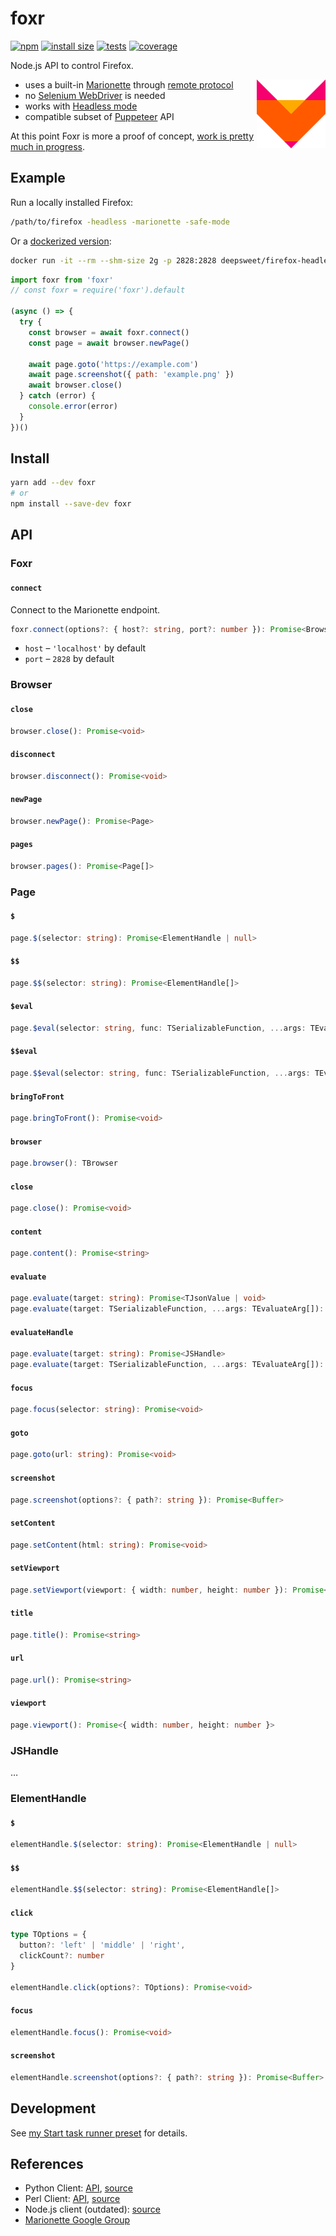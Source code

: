 # foxr

[![npm](https://flat.badgen.net/npm/v/foxr)](https://www.npmjs.com/package/foxr) [![install size](https://flat.badgen.net/packagephobia/install/foxr)](https://packagephobia.now.sh/result?p=foxr) [![tests](https://flat.badgen.net/travis/deepsweet/foxr/master?label=tests)](https://travis-ci.org/deepsweet/foxr) [![coverage](https://flat.badgen.net/codecov/c/github/deepsweet/foxr/master)](https://codecov.io/github/deepsweet/foxr)

Node.js API to control Firefox.

<img src="logo.svg" width="110" height="110" align="right" alt="logo"/>

* uses a built-in [Marionette](https://vakila.github.io/blog/marionette-act-i-automation/) through [remote protocol](https://firefox-source-docs.mozilla.org/testing/marionette/marionette/index.html)
* no [Selenium WebDriver](https://github.com/SeleniumHQ/selenium/wiki/FirefoxDriver) is needed
* works with [Headless mode](https://developer.mozilla.org/en-US/docs/Mozilla/Firefox/Headless_mode)
* compatible subset of [Puppeteer](https://github.com/GoogleChrome/puppeteer) API

At this point Foxr is more a proof of concept, [work is pretty much in progress](https://github.com/deepsweet/foxr/issues?q=is%3Aissue+is%3Aopen+sort%3Aupdated-desc+label%3Aenhancement).

## Example

Run a locally installed Firefox:

```sh
/path/to/firefox -headless -marionette -safe-mode
```

Or a [dockerized version](https://github.com/deepsweet/firefox-headless-remote):

```sh
docker run -it --rm --shm-size 2g -p 2828:2828 deepsweet/firefox-headless-remote:61
```

```js
import foxr from 'foxr'
// const foxr = require('foxr').default

(async () => {
  try {
    const browser = await foxr.connect()
    const page = await browser.newPage()

    await page.goto('https://example.com')
    await page.screenshot({ path: 'example.png' })
    await browser.close()
  } catch (error) {
    console.error(error)
  }
})()
```

## Install

```sh
yarn add --dev foxr
# or
npm install --save-dev foxr
```

## API

### Foxr

#### `connect`

Connect to the Marionette endpoint.

```ts
foxr.connect(options?: { host?: string, port?: number }): Promise<Browser>
```

* `host` – `'localhost'` by default
* `port` – `2828` by default

### Browser

#### `close`

```ts
browser.close(): Promise<void>
```

#### `disconnect`

```ts
browser.disconnect(): Promise<void>
```

#### `newPage`

```ts
browser.newPage(): Promise<Page>
```

#### `pages`

```ts
browser.pages(): Promise<Page[]>
```

### Page

#### `$`

```ts
page.$(selector: string): Promise<ElementHandle | null>
```

#### `$$`

```ts
page.$$(selector: string): Promise<ElementHandle[]>
```

#### `$eval`

```ts
page.$eval(selector: string, func: TSerializableFunction, ...args: TEvaluateArg[]): Promise<TJsonValue | void>
```

#### `$$eval`

```ts
page.$$eval(selector: string, func: TSerializableFunction, ...args: TEvaluateArg[]): Promise<Array<TJsonValue | void>>
```

#### `bringToFront`

```ts
page.bringToFront(): Promise<void>
```

#### `browser`

```ts
page.browser(): TBrowser
```

#### `close`

```ts
page.close(): Promise<void>
```

#### `content`

```ts
page.content(): Promise<string>
```

#### `evaluate`

```ts
page.evaluate(target: string): Promise<TJsonValue | void>
page.evaluate(target: TSerializableFunction, ...args: TEvaluateArg[]): Promise<TJsonValue | void>
```

#### `evaluateHandle`

```ts
page.evaluate(target: string): Promise<JSHandle>
page.evaluate(target: TSerializableFunction, ...args: TEvaluateArg[]): Promise<JSHandle>
```

#### `focus`

```ts
page.focus(selector: string): Promise<void>
```

#### `goto`

```ts
page.goto(url: string): Promise<void>
```

#### `screenshot`

```ts
page.screenshot(options?: { path?: string }): Promise<Buffer>
```

#### `setContent`

```ts
page.setContent(html: string): Promise<void>
```

#### `setViewport`

```ts
page.setViewport(viewport: { width: number, height: number }): Promise<void>
```

#### `title`

```ts
page.title(): Promise<string>
```

#### `url`

```ts
page.url(): Promise<string>
```

#### `viewport`

```ts
page.viewport(): Promise<{ width: number, height: number }>
```

### JSHandle

…

### ElementHandle

#### `$`

```ts
elementHandle.$(selector: string): Promise<ElementHandle | null>
```

#### `$$`

```ts
elementHandle.$$(selector: string): Promise<ElementHandle[]>
```

#### `click`

```ts
type TOptions = {
  button?: 'left' | 'middle' | 'right',
  clickCount?: number
}

elementHandle.click(options?: TOptions): Promise<void>
```

#### `focus`

```ts
elementHandle.focus(): Promise<void>
```

#### `screenshot`

```ts
elementHandle.screenshot(options?: { path?: string }): Promise<Buffer>
```

## Development

See [my Start task runner preset](https://github.com/deepsweet/_/tree/master/packages/start-preset-node-ts-lib) for details.

## References

* Python Client: [API](https://marionette-client.readthedocs.io/en/latest/reference.html), [source](https://searchfox.org/mozilla-central/source/testing/marionette/client/)
* Perl Client: [API](https://metacpan.org/pod/Firefox::Marionette), [source](https://metacpan.org/source/DDICK/Firefox-Marionette-0.57/lib/Firefox)
* Node.js client (outdated): [source](https://github.com/mozilla-b2g/gaia/tree/master/tests/jsmarionette/client)
* [Marionette Google Group](https://groups.google.com/forum/#!forum/mozilla.tools.marionette)
